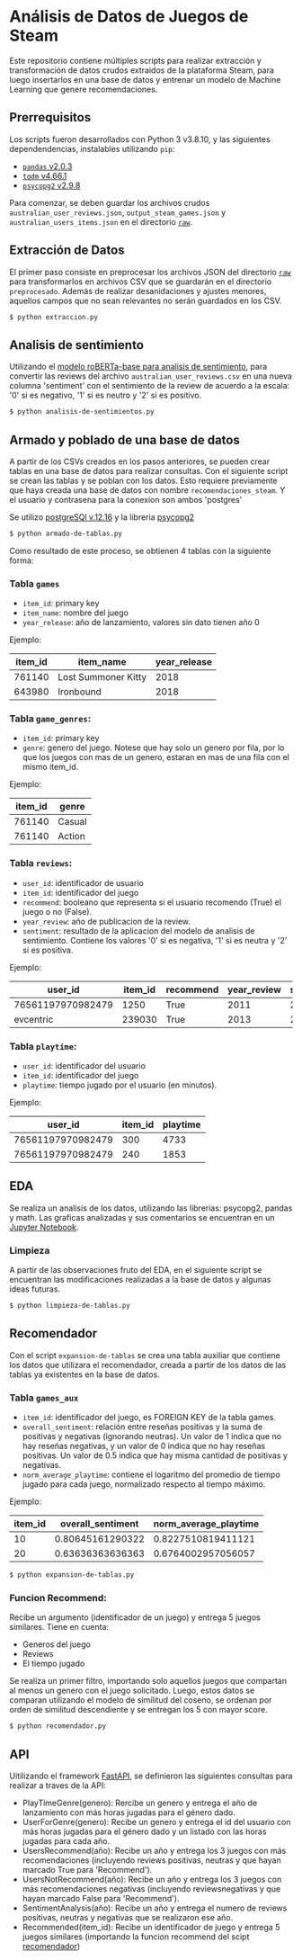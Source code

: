 # Análisis de Datos de Juegos de Steam

Este repositorio contiene múltiples scripts para realizar extracción y transformación de datos crudos extraidos de la plataforma Steam, para luego insertarlos en una base de datos y entrenar un modelo de Machine Learning que genere recomendaciones.

## Prerrequisitos

Los scripts fueron desarrollados con Python 3 v3.8.10, y las siguientes dependendencias, instalables utilizando `pip`:

- [`pandas` v2.0.3](https://pandas.pydata.org/)
- [`tqdm` v4.66.1](https://github.com/tqdm/tqdm)
- [`psycopg2` v2.9.8](https://www.psycopg.org/)

Para comenzar, se deben guardar los archivos crudos `australian_user_reviews.json`, `output_steam_games.json` y `australian_users_items.json` en el directorio [`raw`](./raw).

## Extracción de Datos

El primer paso consiste en preprocesar los archivos JSON del directorio [`raw`](./raw) para transformarlos en archivos CSV que se guardarán en el directorio `preprocesado`. Además de realizar desanidaciones y ajustes menores, aquellos campos que no sean relevantes no serán guardados en los CSV.

```bash
$ python extraccion.py
```

## Analisis de sentimiento

Utilizando el [modelo roBERTa-base para analisis de sentimiento](https://huggingface.co/cardiffnlp/twitter-roberta-base-sentiment), para convertir las reviews del archivo `australian_user_reviews.csv` en  una nueva columna 'sentiment' con el sentimiento de la review de acuerdo a la escala: '0' si es negativo, '1' si es neutro y '2' si es positivo.

```bash
$ python analisis-de-sentimientos.py
```

## Armado y poblado de una base de datos

A partir de los CSVs creados en los pasos anteriores, se pueden crear tablas en una base de datos para realizar consultas.
Con el siguiente script se crean las tablas y se poblan con los datos.
Esto requiere previamente que haya creada una base de datos con nombre `recomendaciones_steam`. Y el usuario y contrasena para la conexion son ambos 'postgres'

Se utilizo [postgreSQl v.12.16](https://www.postgresql.org/) y la libreria [psycopg2](https://pypi.org/project/psycopg2/)

```bash
$ python armado-de-tablas.py
```

Como resultado de este proceso, se obtienen 4 tablas con la siguiente forma:
### Tabla `games`

- `item_id`: primary key
- `item_name`: nombre del juego
- `year_release`: año de lanzamiento, valores sin dato tienen año 0

 Ejemplo:

| item_id | item_name            | year_release|
|  -----  |  ------------------  |  ---------  |
| 761140  | Lost Summoner Kitty  | 2018        |
| 643980  | Ironbound            | 2018        |

### Tabla `game_genres`:

- `item_id`: primary key
- `genre`: genero del juego. Notese que hay solo un genero por fila, por lo que los juegos con mas de un genero, estaran en mas de una fila con el mismo item_id.

Ejemplo:

| item_id | genre  |
|  -----  |  ----  |
| 761140  | Casual |
| 761140  | Action |

### Tabla `reviews`:

- `user_id`: identificador de usuario
- `item_id`: identificador del juego
- `recommend`: booleano que representa si el usuario recomendo (True) el juego o no (False).
- `year_review`: año de publicacion de la review.
- `sentiment`: resultado de la aplicacion del modelo de analisis de sentimiento. Contiene los valores '0' si es negativa, '1' si es neutra y '2' si es positiva.

Ejemplo:

| user_id         | item_id | recommend  | year_review | sentiment|
| ----------------|  -----  |  --------- | ----------- | -------- |
|76561197970982479| 1250    | True       | 2011        |  2       |
| evcentric       | 239030  | True       | 2013        |  2       |


### Tabla `playtime`:

- `user_id`: identificador del usuario
- `item_id`: identificador del juego
- `playtime`: tiempo jugado por el usuario (en minutos).

Ejemplo:

| user_id           | item_id | playtime |
| ----------------- | ------- | -------- |
| 76561197970982479 | 300     | 4733     |
| 76561197970982479 | 240     | 1853     |



## EDA
Se realiza un analisis de los datos, utilizando las librerias: psycopg2, pandas y math.
Las graficas analizadas y sus comentarios se encuentran en un [Jupyter Notebook](pruebas-eda.ipynb).

### Limpieza

A partir de las observaciones fruto del EDA, en el siguiente script se encuentran las modificaciones realizadas a la base de datos y algunas ideas futuras.

```bash
$ python limpieza-de-tablas.py
```

## Recomendador

Con el script `expansion-de-tablas` se crea una tabla auxiliar que contiene los datos que utilizara el recomendador, creada a partir de los datos de las tablas ya existentes en la base de datos.

### Tabla `games_aux`

- `item_id`: identificador del juego, es FOREIGN KEY de la tabla games.
- `overall_sentiment`: relación entre reseñas positivas y la suma de positivas y negativas (ignorando neutras). Un valor de 1 indica que no hay reseñas negativas, y un valor de 0 indica que no hay reseñas positivas. Un valor de 0.5 indica que hay misma cantidad de positivas y negativas.
- `norm_average_playtime`: contiene el logaritmo del promedio de tiempo jugado para cada juego, normalizado respecto al tiempo máximo.

Ejemplo:

| item_id | overall_sentiment | norm_average_playtime|
|  -----  |  ---------------- | -------------------- |
| 10      | 0.80645161290322  | 0.8227510819411121   |
| 20      | 0.63636363636363  | 0.6764002957056057   |

```bash
$ python expansion-de-tablas.py
```

### Funcion Recommend:
Recibe un argumento (identificador de un juego) y entrega 5 juegos similares.
Tiene en cuenta:
- Generos del juego
- Reviews
- El tiempo jugado

Se realiza un primer filtro, importando solo aquellos juegos que compartan al menos un genero con el juego solicitado.
Luego, estos datos se comparan utilizando el modelo de similitud del coseno, se ordenan por orden de similitud descendiente y se entregan los 5 con mayor score.

```bash
$ python recomendador.py
```

## API
Uitilizando el framework [FastAPI](https://fastapi.tiangolo.com/), se definieron las siguientes consultas para realizar a traves de la API:
- PlayTimeGenre(genero): Rercibe un genero y entrega el año de lanzamiento con más horas jugadas para el género dado.
- UserForGenre(genero): Recibe un genero y entrega el id del usuario con más horas jugadas para el género dado y un listado con las horas jugadas para cada año.
- UsersRecommend(año): Recibe un año y entrega los 3 juegos con más recomendaciones (incluyendo reviews positivas, neutras y que hayan marcado True para 'Recommend').
- UsersNotRecommend(año): Recibe un año y entrega los 3 juegos con más recomendaciones negativas (incluyendo reviewsnegativas y que hayan marcado False para 'Recommend').
- SentimentAnalysis(año): Recibe un año y entrega el numero de reviews positivas, neutras y negativas que se realizaron ese año.
- Recommended(item_id): Recibe un identificador de juego y entrega 5 juegos similares (importando la funcion recommend del scipt [recomendador](recomendador.py))